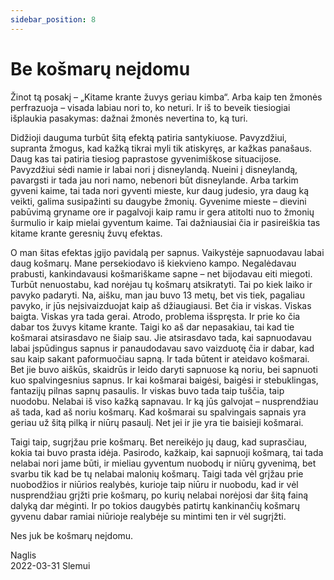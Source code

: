 ```yaml
---
sidebar_position: 8
---
```


# Be košmarų neįdomu

Žinot tą posakį – „Kitame krante žuvys geriau kimba“. Arba kaip ten žmonės perfrazuoja – visada labiau
nori to, ko neturi. Ir iš to beveik tiesiogiai išplaukia pasakymas: dažnai žmonės nevertina to, ką turi.

Didžioji dauguma turbūt šitą efektą patiria santykiuose. Pavyzdžiui, supranta žmogus, kad kažką tikrai myli
tik atiskyręs, ar kažkas panašaus. Daug kas tai patiria tiesiog paprastose gyvenimiškose situacijose.
Pavyzdžiui sėdi namie ir labai nori į disneylandą. Nueini į disneylandą, pavargsti ir tada jau nori namo,
nebenori būt disneylande. Arba tarkim gyveni kaime, tai tada nori gyventi mieste, kur daug judesio, yra
daug ką veikti, galima susipažinti su daugybe žmonių. Gyvenime mieste – dievini pabūvimą gryname ore
ir pagalvoji kaip ramu ir gera atitolti nuo to žmonių šurmulio ir kaip mielai gyventum kaime. Tai dažniausiai
čia ir pasireiškia tas kitame krante geresnių žuvų efektas.

O man šitas efektas įgijo pavidalą per sapnus. Vaikystėje sapnuodavau labai daug košmarų. Mane
persekiodavo iš kiekvieno kampo. Negalėdavau prabusti, kankindavausi košmariškame sapne – net
bijodavau eiti miegoti. Turbūt nenuostabu, kad norėjau tų košmarų atsikratyti. Tai po kiek laiko ir pavyko
padaryti. Na, aišku, man jau buvo 13 metų, bet vis tiek, pagaliau pavyko, ir jūs neįsivaizduojat kaip aš
džiaugiausi. Bet čia ir viskas. Viskas baigta. Viskas yra tada gerai. Atrodo, problema išspręsta. Ir prie ko
čia dabar tos žuvys kitame krante. Taigi ko aš dar nepasakiau, tai kad tie košmarai atsirasdavo ne šiaip sau.
Jie atsirasdavo tada, kai sapnuodavau labai įspūdingus sapnus ir panaudodavau savo vaizduotę čia ir dabar,
kad sau kaip sakant paformuočiau sapną. Ir tada būtent ir ateidavo košmarai. Bet jie buvo aiškūs, skaidrūs
ir leido daryti sapnuose ką noriu, bei sapnuoti kuo spalvingesnius sapnus. Ir kai košmarai baigėsi, baigėsi
ir stebuklingas, fantazijų pilnas sapnų pasaulis. Ir viskas buvo tada taip tuščia, taip nuodobu. Nelabai iš viso
kažką sapnavau. Ir ką jūs galvojat – nusprendžiau aš tada, kad aš noriu košmarų. Kad košmarai su
spalvingais sapnais yra geriau už šitą pilką ir niūrų pasaulį. Net jei ir jie yra tie baisieji košmarai.

Taigi taip, sugrįžau prie košmarų. Bet nereikėjo jų daug, kad suprasčiau, kokia tai buvo prasta idėja.
Pasirodo, kažkaip, kai sapnuoji košmarą, tai tada nelabai nori jame būti, ir mieliau gyventum nuobodų ir
niūrų gyvenimą, bet svarbu tik kad be tų nelabai malonių košmarų. Taigi tada vėl grįžau prie nuobodžios ir
niūrios realybės, kurioje taip niūru ir nuobodu, kad ir vėl nusprendžiau grįžti prie košmarų, po kurių nelabai
norėjosi dar šitą fainą dalyką dar mėginti. Ir po tokios daugybės patirtų kankinančių košmarų gyvenu dabar
ramiai niūrioje realybėje su mintimi ten ir vėl sugrįžti.

Nes juk be košmarų neįdomu.

Naglis  
2022-03-31 Slemui
